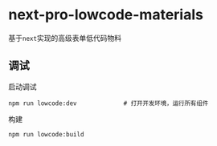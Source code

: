 # next-pro-lowcode-materials

基于`next`实现的高级表单低代码物料
## 调试
启动调试

```
npm run lowcode:dev             # 打开开发环境，运行所有组件
```

构建

```
npm run lowcode:build
```

